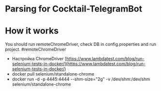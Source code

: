 # Parsing for Cocktail-TelegramBot

# How it works
You should run remoteChromeDriver, check DB in config.properties and run project.
#remoteChromeDriver
- Настройка ChromeDriver
  [https://www.lambdatest.com/blog/run-selenium-tests-in-docker/](https://www.lambdatest.com/blog/run-selenium-tests-in-docker/)
-  docker pull selenium/standalone-chrome
-  docker run -d -p 4445:4444 --shm-size="2g" -v /dev/shm:/dev/shm selenium/standalone-chrome